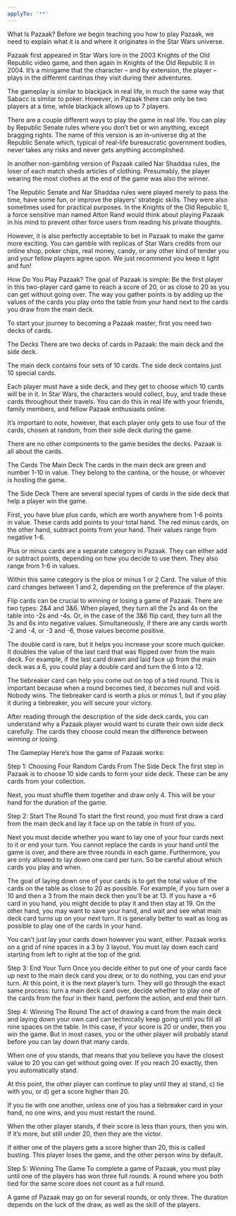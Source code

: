 ```yaml
---
applyTo: '**'
---
```


What Is Pazaak?
Before we begin teaching you how to play Pazaak, we need to explain what it is and where it originates in the Star Wars universe.

Pazaak first appeared in Star Wars lore in the 2003 Knights of the Old Republic video game, and then again in Knights of the Old Republic II in 2004. It’s a minigame that the character – and by extension, the player – plays in the different cantinas they visit during their adventures.

The gameplay is similar to blackjack in real life, in much the same way that Sabacc is similar to poker. However, in Pazaak there can only be two players at a time, while blackjack allows up to 7 players.

There are a couple different ways to play the game in real life. You can play by Republic Senate rules where you don’t bet or win anything, except bragging rights. The name of this version is an in-universe dig at the Republic Senate which, typical of real-life bureaucratic government bodies, never takes any risks and never gets anything accomplished.

In another non-gambling version of Pazaak called Nar Shaddaa rules, the loser of each match sheds articles of clothing. Presumably, the player wearing the most clothes at the end of the game was also the winner.

The Republic Senate and Nar Shaddaa rules were played merely to pass the time, have some fun, or improve the players’ strategic skills. They were also sometimes used for practical purposes. In the Knights of the Old Republic II, a force sensitive man named Atton Rand would think about playing Pazaak in his mind to prevent other force users from reading his private thoughts.

However, it is also perfectly acceptable to bet in Pazaak to make the game more exciting. You can gamble with replicas of Star Wars credits from our online shop, poker chips, real money, candy, or any other kind of tender you and your fellow players agree upon. We just recommend you keep it light and fun!

How Do You Play Pazaak?
The goal of Pazaak is simple: Be the first player in this two-player card game to reach a score of 20, or as close to 20 as you can get without going over. The way you gather points is by adding up the values of the cards you play onto the table from your hand next to the cards you draw from the main deck.

To start your journey to becoming a Pazaak master, first you need two decks of cards.

The Decks
There are two decks of cards in Pazaak: the main deck and the side deck.

The main deck contains four sets of 10 cards. The side deck contains just 10 special cards.

Each player must have a side deck, and they get to choose which 10 cards will be in it. In Star Wars, the characters would collect, buy, and trade these cards throughout their travels. You can do this in real life with your friends, family members, and fellow Pazaak enthusiasts online.

It’s important to note, however, that each player only gets to use four of the cards, chosen at random, from their side deck during the game.

There are no other components to the game besides the decks. Pazaak is all about the cards.

The Cards
The Main Deck
The cards in the main deck are green and number 1-10 in value. They belong to the cantina, or the house, or whoever is hosting the game.

The Side Deck
There are several special types of cards in the side deck that help a player win the game.

First, you have blue plus cards, which are worth anywhere from 1-6 points in value. These cards add points to your total hand. The red minus cards, on the other hand, subtract points from your hand. Their values range from negative 1-6.

Plus or minus cards are a separate category in Pazaak. They can either add or subtract points, depending on how you decide to use them. They also range from 1-6 in values.

Within this same category is the plus or minus 1 or 2 Card. The value of this card changes between 1 and 2, depending on the preference of the player.

Flip cards can be crucial to winning or losing a game of Pazaak. There are two types: 2&4 and 3&6. When played, they turn all the 2s and 4s on the table into -2s and -4s. Or, in the case of the 3&6 flip card, they turn all the 3s and 6s into negative values. Simultaneously, if there are any cards worth -2 and -4, or -3 and -6, those values become positive.

The double card is rare, but it helps you increase your score much quicker. It doubles the value of the last card that was flipped over from the main deck. For example, if the last card drawn and laid face up from the main deck was a 6, you could play a double card and turn the 6 into a 12.

The tiebreaker card can help you come out on top of a tied round. This is important because when a round becomes tied, it becomes null and void. Nobody wins. The tiebreaker card is worth a plus or minus 1, but if you play it during a tiebreaker, you will secure your victory.

After reading through the description of the side deck cards, you can understand why a Pazaak player would want to curate their own side deck carefully. The cards they choose could mean the difference between winning or losing.

The Gameplay
Here’s how the game of Pazaak works:

Step 1: Choosing Four Random Cards From The Side Deck
The first step in Pazaak is to choose 10 side cards to form your side deck. These can be any cards from your collection.

Next, you must shuffle them together and draw only 4. This will be your hand for the duration of the game.

Step 2: Start The Round
To start the first round, you must first draw a card from the main deck and lay it face up on the table in front of you.

Next you must decide whether you want to lay one of your four cards next to it or end your turn. You cannot replace the cards in your hand until the game is over, and there are three rounds in each game. Furthermore, you are only allowed to lay down one card per turn. So be careful about which cards you play and when.

The goal of laying down one of your cards is to get the total value of the cards on the table as close to 20 as possible. For example, if you turn over a 10 and then a 3 from the main deck then you’ll be at 13. If you have a +6 card in you hand, you might decide to play it and then stay at 19. On the other hand, you may want to save your hand, and wait and see what main deck card turns up on your next turn. It is generally better to wait as long as possible to play one of the cards in your hand.

You can’t just lay your cards down however you want, either. Pazaak works on a grid of nine spaces in a 3 by 3 layout. You must lay down each card starting from left to right at the top of the grid.

Step 3: End Your Turn
Once you decide either to put one of your cards face up next to the main deck card you drew, or to do nothing, you can end your turn. At this point, it is the next player’s turn. They will go through the exact same process: turn a main deck card over, decide whether to play one of the cards from the four in their hand, perform the action, and end their turn.

Step 4: Winning The Round
The act of drawing a card from the main deck and laying down your own card can technically keep going until you fill all nine spaces on the table. In this case, if your score is 20 or under, then you win the game. But in most cases, you or the other player will probably stand before you can lay down that many cards.

When one of you stands, that means that you believe you have the closest value to 20 you can get without going over. If you reach 20 exactly, then you automatically stand.

At this point, the other player can continue to play until they a) stand, c) tie with you, or d) get a score higher than 20.

If you tie with one another, unless one of you has a tiebreaker card in your hand, no one wins, and you must restart the round.

When the other player stands, if their score is less than yours, then you win. If it’s more, but still under 20, then they are the victor.

If either one of the players gets a score higher than 20, this is called busting. This player loses the game, and the other person wins by default.

Step 5: Winning The Game
To complete a game of Pazaak, you must play until one of the players has won three full rounds. A round where you both tied for the same score does not count as a full round.

A game of Pazaak may go on for several rounds, or only three. The duration depends on the luck of the draw, as well as the skill of the players.